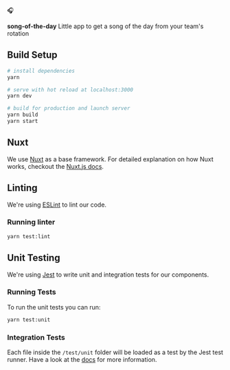 🎧

**song-of-the-day** Little app to get a song of the day from your team's rotation

## Build Setup
``` bash
# install dependencies
yarn

# serve with hot reload at localhost:3000
yarn dev

# build for production and launch server
yarn build
yarn start
```

## Nuxt
We use [Nuxt](https://github.com/nuxt/nuxt.js) as a base framework. For detailed explanation on how Nuxt works, checkout the [Nuxt.js docs](https://nuxtjs.org/guide).


## Linting
We're using [ESLint](https://eslint.org/) to lint our code.

### Running linter
```bash
yarn test:lint
```

## Unit Testing
We're using [Jest](https://facebook.github.io/jest/) to write unit and integration tests for our components. 

### Running Tests
To run the unit tests you can run:

```bash
yarn test:unit
```

### Integration Tests
Each file inside the `/test/unit` folder will be loaded as a test by the Jest test runner. Have a look at the [docs](https://facebook.github.io/jest/docs) for more information.